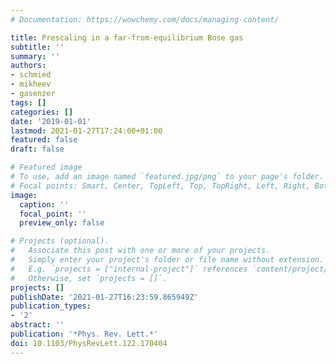 ```yaml
---
# Documentation: https://wowchemy.com/docs/managing-content/

title: Prescaling in a far-from-equilibrium Bose gas
subtitle: ''
summary: ''
authors:
- schmied
- mikheev
- gasenzer
tags: []
categories: []
date: '2019-01-01'
lastmod: 2021-01-27T17:24:00+01:00
featured: false
draft: false

# Featured image
# To use, add an image named `featured.jpg/png` to your page's folder.
# Focal points: Smart, Center, TopLeft, Top, TopRight, Left, Right, BottomLeft, Bottom, BottomRight.
image:
  caption: ''
  focal_point: ''
  preview_only: false

# Projects (optional).
#   Associate this post with one or more of your projects.
#   Simply enter your project's folder or file name without extension.
#   E.g. `projects = ["internal-project"]` references `content/project/deep-learning/index.md`.
#   Otherwise, set `projects = []`.
projects: []
publishDate: '2021-01-27T16:23:59.865949Z'
publication_types:
- '2'
abstract: ''
publication: '*Phys. Rev. Lett.*'
doi: 10.1103/PhysRevLett.122.170404
---
```

